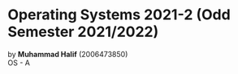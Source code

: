 # Operating Systems 2021-2 (Odd Semester 2021/2022)

by **Muhammad Halif** (2006473850)<br/>
OS - A

